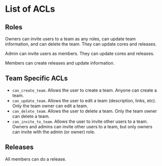 # List of ACLs

## Roles

Owners can invite users to a team as any roles, can update team information, and can delete the team.
They can update cores and releases.

Admin can invite users as members.
They can update cores and releases.

Members can create releases and update information.

## Team Specific ACLs

- `can_create_team`. Allows the user to create a team. Anyone can create a team.
- `can_update_team`. Allows the user to edit a team (description, links, etc). Only the team owner can edit a team.
- `can_delete_team`. Allows the user to delete a team. Only the team owner can delete a team.
- `can_invite_to_team`. Allows the user to invite other users to a team. Owners and admins can invite other users to a team, but only owners can invite with the admin (or owner) role.


## Releases

All members can do a release.
